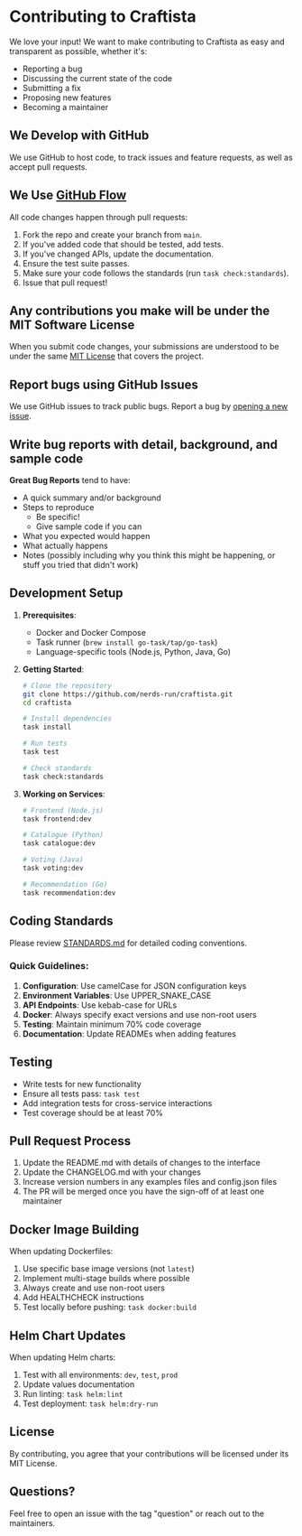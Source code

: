 # Contributing to Craftista

We love your input! We want to make contributing to Craftista as easy and transparent as possible, whether it's:

- Reporting a bug
- Discussing the current state of the code
- Submitting a fix
- Proposing new features
- Becoming a maintainer

## We Develop with GitHub

We use GitHub to host code, to track issues and feature requests, as well as accept pull requests.

## We Use [GitHub Flow](https://guides.github.com/introduction/flow/index.html)

All code changes happen through pull requests:

1. Fork the repo and create your branch from `main`.
2. If you've added code that should be tested, add tests.
3. If you've changed APIs, update the documentation.
4. Ensure the test suite passes.
5. Make sure your code follows the standards (run `task check:standards`).
6. Issue that pull request!

## Any contributions you make will be under the MIT Software License

When you submit code changes, your submissions are understood to be under the same [MIT License](LICENSE) that covers the project.

## Report bugs using GitHub Issues

We use GitHub issues to track public bugs. Report a bug by [opening a new issue](https://github.com/nerds-run/craftista/issues/new).

## Write bug reports with detail, background, and sample code

**Great Bug Reports** tend to have:

- A quick summary and/or background
- Steps to reproduce
  - Be specific!
  - Give sample code if you can
- What you expected would happen
- What actually happens
- Notes (possibly including why you think this might be happening, or stuff you tried that didn't work)

## Development Setup

1. **Prerequisites**:
   - Docker and Docker Compose
   - Task runner (`brew install go-task/tap/go-task`)
   - Language-specific tools (Node.js, Python, Java, Go)

2. **Getting Started**:
   ```bash
   # Clone the repository
   git clone https://github.com/nerds-run/craftista.git
   cd craftista

   # Install dependencies
   task install

   # Run tests
   task test

   # Check standards
   task check:standards
   ```

3. **Working on Services**:
   ```bash
   # Frontend (Node.js)
   task frontend:dev

   # Catalogue (Python)
   task catalogue:dev

   # Voting (Java)
   task voting:dev

   # Recommendation (Go)
   task recommendation:dev
   ```

## Coding Standards

Please review [STANDARDS.md](STANDARDS.md) for detailed coding conventions.

### Quick Guidelines:

1. **Configuration**: Use camelCase for JSON configuration keys
2. **Environment Variables**: Use UPPER_SNAKE_CASE
3. **API Endpoints**: Use kebab-case for URLs
4. **Docker**: Always specify exact versions and use non-root users
5. **Testing**: Maintain minimum 70% code coverage
6. **Documentation**: Update READMEs when adding features

## Testing

- Write tests for new functionality
- Ensure all tests pass: `task test`
- Add integration tests for cross-service interactions
- Test coverage should be at least 70%

## Pull Request Process

1. Update the README.md with details of changes to the interface
2. Update the CHANGELOG.md with your changes
3. Increase version numbers in any examples files and config.json files
4. The PR will be merged once you have the sign-off of at least one maintainer

## Docker Image Building

When updating Dockerfiles:

1. Use specific base image versions (not `latest`)
2. Implement multi-stage builds where possible
3. Always create and use non-root users
4. Add HEALTHCHECK instructions
5. Test locally before pushing: `task docker:build`

## Helm Chart Updates

When updating Helm charts:

1. Test with all environments: `dev`, `test`, `prod`
2. Update values documentation
3. Run linting: `task helm:lint`
4. Test deployment: `task helm:dry-run`

## License

By contributing, you agree that your contributions will be licensed under its MIT License.

## Questions?

Feel free to open an issue with the tag "question" or reach out to the maintainers.